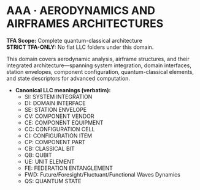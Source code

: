 # AAA · AERODYNAMICS AND AIRFRAMES ARCHITECTURES

**TFA Scope:** Complete quantum-classical architecture  
**STRICT TFA-ONLY:** No flat LLC folders under this domain.

This domain covers aerodynamic analysis, airframe structures, and their integrated architecture—spanning system integration, domain interfaces, station envelopes, component configuration, quantum-classical elements, and state descriptors for advanced computation.

- **Canonical LLC meanings (verbatim):**
  - SI: SYSTEM INTEGRATION
  - DI: DOMAIN INTERFACE
  - SE: STATION ENVELOPE
  - CV: COMPONENT VENDOR
  - CE: COMPONENT EQUIPMENT
  - CC: CONFIGURATION CELL
  - CI: CONFIGURATION ITEM
  - CP: COMPONENT PART
  - CB: CLASSICAL BIT
  - QB: QUBIT
  - UE: UNIT ELEMENT
  - FE: FEDERATION ENTANGLEMENT
  - FWD: Future/Foresight/Fluctuant/Functional Waves Dynamics
  - QS: QUANTUM STATE